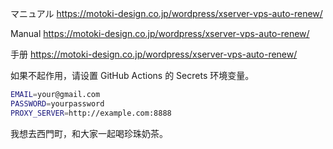 マニュアル
https://motoki-design.co.jp/wordpress/xserver-vps-auto-renew/

Manual
https://motoki-design.co.jp/wordpress/xserver-vps-auto-renew/

手册
https://motoki-design.co.jp/wordpress/xserver-vps-auto-renew/

如果不起作用，请设置 GitHub Actions 的 Secrets 环境变量。

```bash
EMAIL=your@gmail.com
PASSWORD=yourpassword
PROXY_SERVER=http://example.com:8888
```

我想去西門町，和大家一起喝珍珠奶茶。